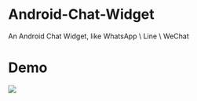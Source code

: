 Android-Chat-Widget
===================

An Android Chat Widget, like WhatsApp \ Line \ WeChat


Demo
===================
![](http://git.oschina.net/ijarobot/Android-Chat-Widget/raw/master/Android-Chat-Widget-Example/chatdemo.gif)